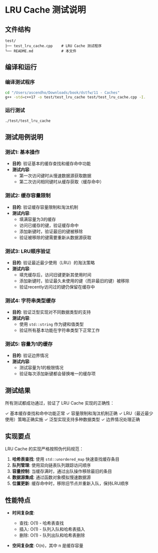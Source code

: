 # LRU Cache 测试说明

## 文件结构

```
test/
├── test_lru_cache.cpp    # LRU Cache 测试程序
└── README.md             # 本文件
```

## 编译和运行

### 编译测试程序

```bash
cd "/Users/ascendho/Downloads/book/dstfw/11 - Caches"
g++ -std=c++17 -o test/test_lru_cache test/test_lru_cache.cpp -I.
```

### 运行测试

```bash
./test/test_lru_cache
```

## 测试用例说明

### 测试1: 基本操作
- **目的**: 验证基本的缓存查找和缓存命中功能
- **测试内容**:
  - 第一次访问键时从慢速数据源获取数据
  - 第二次访问相同键时从缓存获取（缓存命中）

### 测试2: 缓存容量限制
- **目的**: 验证缓存容量限制和淘汰机制
- **测试内容**:
  - 填满容量为3的缓存
  - 访问已缓存的键，验证缓存命中
  - 添加新键时，验证最旧的键被移除
  - 验证被移除的键需要重新从数据源获取

### 测试3: LRU顺序验证
- **目的**: 验证最近最少使用（LRU）的淘汰策略
- **测试内容**:
  - 填充缓存后，访问旧键更新其使用时间
  - 添加新键时，验证最久未使用的键（而非最旧的键）被移除
  - 验证recently访问过的键仍保留在缓存中

### 测试4: 字符串类型缓存
- **目的**: 验证泛型实现对不同数据类型的支持
- **测试内容**:
  - 使用 `std::string` 作为键和值类型
  - 验证所有基本功能在字符串类型下正常工作

### 测试5: 容量为1的缓存
- **目的**: 验证边界情况
- **测试内容**:
  - 测试容量为1的极限情况
  - 验证每次添加新键都会替换唯一的缓存项

## 测试结果

所有测试都成功通过，验证了 LRU Cache 实现的正确性：

✓ 基本缓存查找和命中功能正常
✓ 容量限制和淘汰机制正确
✓ LRU（最近最少使用）策略正确实施
✓ 泛型实现支持多种数据类型
✓ 边界情况处理正确

## 实现要点

LRU Cache 的实现严格按照伪代码规范：

1. **哈希表查找**: 使用 `std::unordered_map` 快速查找缓存条目
2. **队列管理**: 使用双向链表队列跟踪访问顺序
3. **容量控制**: 当缓存满时，通过出队操作移除最旧的条目
4. **数据源集成**: 通过函数对象模拟慢速数据源
5. **位置更新**: 缓存命中时，移除旧节点并重新入队，保持LRU顺序

## 性能特点

- **时间复杂度**:
  - 查找: O(1) - 哈希表查找
  - 插入: O(1) - 队列入队和哈希表插入
  - 删除: O(1) - 队列出队和哈希表删除
  
- **空间复杂度**: O(n)，其中 n 是缓存容量
